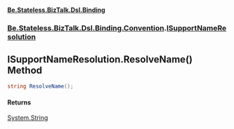 #### [Be.Stateless.BizTalk.Dsl.Binding](README.md 'README')
### [Be.Stateless.BizTalk.Dsl.Binding.Convention](Be.Stateless.BizTalk.Dsl.Binding.Convention.md 'Be.Stateless.BizTalk.Dsl.Binding.Convention').[ISupportNameResolution](ISupportNameResolution.md 'Be.Stateless.BizTalk.Dsl.Binding.Convention.ISupportNameResolution')

## ISupportNameResolution.ResolveName() Method

```csharp
string ResolveName();
```

#### Returns
[System.String](https://docs.microsoft.com/en-us/dotnet/api/System.String 'System.String')